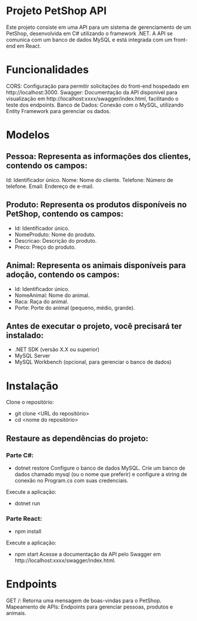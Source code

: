 # Projeto PetShop API
Este projeto consiste em uma API para um sistema de gerenciamento de um PetShop, desenvolvida em C# utilizando o framework .NET. A API se comunica com um banco de dados MySQL e está integrada com um front-end em React.

# Funcionalidades
CORS: Configuração para permitir solicitações do front-end hospedado em http://localhost:3000.
Swagger: Documentação da API disponível para visualização em http://localhost:xxxx/swagger/index.html, facilitando o teste dos endpoints.
Banco de Dados: Conexão com o MySQL, utilizando Entity Framework para gerenciar os dados.

# Modelos
## Pessoa: Representa as informações dos clientes, contendo os campos:
Id: Identificador único.
Nome: Nome do cliente.
Telefone: Número de telefone.
Email: Endereço de e-mail.

## Produto: Representa os produtos disponíveis no PetShop, contendo os campos:
- Id: Identificador único.
- NomeProduto: Nome do produto.
- Descricao: Descrição do produto.
- Preco: Preço do produto.

## Animal: Representa os animais disponíveis para adoção, contendo os campos:
- Id: Identificador único.
- NomeAnimal: Nome do animal.
- Raca: Raça do animal.
- Porte: Porte do animal (pequeno, médio, grande).

## Antes de executar o projeto, você precisará ter instalado:
- .NET SDK (versão X.X ou superior)
- MySQL Server
- MySQL Workbench (opcional, para gerenciar o banco de dados)

# Instalação

Clone o repositório:
- git clone <URL do repositório>
- cd <nome do repositório>

## Restaure as dependências do projeto:
### Parte C#:
- dotnet restore
Configure o banco de dados MySQL. Crie um banco de dados chamado mysql (ou o nome que preferir) e configure a string de conexão no Program.cs com suas credenciais.

Execute a aplicação:
- dotnet run

### Parte React:
- npm install

Execute a aplicação:
- npm start
Acesse a documentação da API pelo Swagger em http://localhost:xxxx/swagger/index.html.

# Endpoints
GET /: Retorna uma mensagem de boas-vindas para o PetShop.
Mapeamento de APIs: Endpoints para gerenciar pessoas, produtos e animais.
